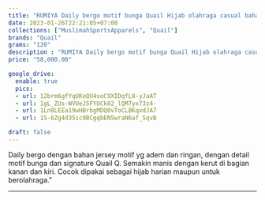 ```yaml
---
title: "RUMIYA Daily bergo motif bunga Quail Hijab olahraga casual bahan jersey"
date: 2023-01-26T22:21:05+07:00
collections: ["MuslimahSportsApparels", "Quail"]
brands: "Quail"
grams: "120"
description : "RUMIYA Daily bergo motif bunga Quail Hijab olahraga casual bahan jersey"
price: "58,000.00"

google_drive:
  enable: true
  pics:
  - url: 12brm6gfYqUKeQU4voC9XIDqfL8-yJaAT
  - url: 1gL_ZUs-WVUeJ5FYUCk02_lQM7yx73z4-
  - url: 1Ln0LEEa19wHBrbgMDQ0vToCLBKqvdJA7
  - url: 1S-6Zg4d35ic0BCgqbENSwraN6af_SqvB

draft: false
---
```


Daily bergo dengan bahan jersey motif yg adem dan ringan, dengan detail motif bunga dan signature Quail Q. Semakin manis dengan kerut di bagian kanan dan kiri. Cocok dipakai sebagai hijab harian maupun untuk berolahraga."

-----------    
 
